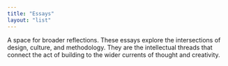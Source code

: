 ```yaml
---
title: "Essays" 
layout: "list"
---
```

A space for broader reflections. These essays explore the intersections of design, 
culture, and methodology. They are the intellectual threads that connect the act of 
building to the wider currents of thought and creativity.

